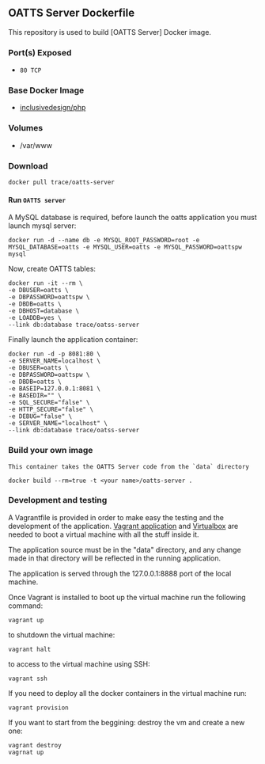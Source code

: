 ## OATTS Server Dockerfile


This repository is used to build [OATTS Server] Docker image.


### Port(s) Exposed

* `80 TCP`

### Base Docker Image

* [inclusivedesign/php](https://github.com/idi-ops/docker-php/)


### Volumes

* /var/www

### Download

    docker pull trace/oatts-server


#### Run `OATTS server`

A MySQL database is required, before launch the oatts application you must launch mysql server:

```
docker run -d --name db -e MYSQL_ROOT_PASSWORD=root -e MYSQL_DATABASE=oatts -e MYSQL_USER=oatts -e MYSQL_PASSWORD=oattspw mysql
```

Now, create OATTS tables:

```
docker run -it --rm \
-e DBUSER=oatts \
-e DBPASSWORD=oattspw \
-e DBDB=oatts \
-e DBHOST=database \
-e LOADDB=yes \
--link db:database trace/oatss-server
```

Finally launch the application container:

```
docker run -d -p 8081:80 \
-e SERVER_NAME=localhost \
-e DBUSER=oatts \
-e DBPASSWORD=oattspw \
-e DBDB=oatts \
-e BASEIP=127.0.0.1:8081 \
-e BASEDIR="" \
-e SQL_SECURE="false" \
-e HTTP_SECURE="false" \
-e DEBUG="false" \
-e SERVER_NAME="localhost" \
--link db:database trace/oatss-server
```

### Build your own image

	This container takes the OATTS Server code from the `data` directory

    docker build --rm=true -t <your name>/oatts-server .

### Development and testing

  A Vagrantfile is provided in order to make easy the testing and the development of the application. [Vagrant application](https://www.vagrantup.com/) and [Virtualbox](https://www.virtualbox.org/) are needed to boot a virtual machine with all the stuff inside it.

  The application source must be in the "data" directory, and any change made in that directory will be reflected in the running application.

  The application is served through the 127.0.0.1:8888 port of the local machine.

  Once Vagrant is installed to boot up the virtual machine run the following command:

  ```
  vagrant up
  ```

  to shutdown the virtual machine:
  ```
  vagrant halt
  ```

  to access to the virtual machine using SSH:
  ```
  vagrant ssh
  ```


  If you need to deploy all the docker containers in the virtual machine run:

  ```
  vagrant provision
  ```

  If you want to start from the beggining: destroy the vm and create a new one:

  ```
  vagrant destroy
  vagrnat up
  ```
